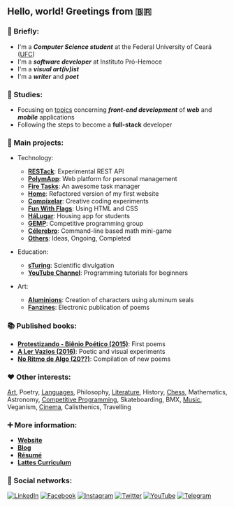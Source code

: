 ## Hello, world! Greetings from 🇧🇷

### 📌 Briefly:

- I'm a ***Computer Science student*** at the Federal University of Ceará ([UFC](https://github.com/DanielBrito/ufc))
- I'm a ***software developer*** at Instituto Pró-Hemoce
- I'm a ***visual art(iv)ist***
- I'm a ***writer*** and ***poet***

### 🎯 Studies:

- Focusing on [topics](https://github.com/DanielBrito/self-learning) concerning ***front-end development*** of ***web*** and ***mobile*** applications
- Following the steps to become a **full-stack** developer

### 🚀 Main projects:

- Technology:
  - **[RESTack](https://github.com/DanielBrito/restack-api)**: Experimental REST API
  - **[PolymApp](https://github.com/DanielBrito/polymapp)**: Web platform for personal management
  - **[Fire Tasks](https://github.com/DanielBrito/fire-tasks)**: An awesome task manager
  - **[Home](https://github.com/DanielBrito/home)**: Refactored version of my first website
  - **[Compixelar](https://github.com/DanielBrito/creative-coding-experiments)**: Creative coding experiments
  - **[Fun With Flags](https://github.com/DanielBrito/fun-with-flags)**: Using HTML and CSS
  - **[HáLugar](https://github.com/HaLugar)**: Housing app for students
  - **[GEMP](https://github.com/GEMP-UFC-Crateus)**: Competitive programming group
  - **[Célerebro](https://github.com/DanielBrito/celerebro)**: Command-line based math mini-game
  - **[Others](https://github.com/DanielBrito?tab=projects)**: Ideas, Ongoing, Completed
  
- Education:
  - **[sTuring](https://github.com/DanielBrito/sturing)**: Scientific divulgation
  - **[YouTube Channel](https://www.youtube.com/user/59336197)**: Programming tutorials for beginners

- Art:
  - **[Aluminions](https://www.instagram.com/aluminions.13/)**: Creation of characters using aluminum seals
  - **[Fanzines](https://issuu.com/daniel.brito)**: Electronic publication of poems

### 📚 Published books:

- **[Protestizando - Biênio Poético (2015)](https://danielbrito.github.io/livros/#protestizando)**: First poems
- **[A Ler Vazios (2016)](https://danielbrito.github.io/livros/#a-ler-vazios)**: Poetic and visual experiments
- **[No Ritmo de Algo (20??)](https://github.com/DanielBrito/no-ritmo-de-algo)**: Compilation of new poems

### ❤️ Other interests:

[Art](https://github.com/DanielBrito/generative-design), Poetry, [Languages](https://duome.eu/DanBrito41), Philosophy, [Literature](https://www.skoob.com.br/usuario/1021319-dan), History, [Chess](https://lichess.org/@/danielbrito41), Mathematics, Astronomy, [Competitive Programming](https://github.com/DanielBrito/competitive-programming), Skateboarding, BMX, [Music](https://open.spotify.com/user/xb93kruabsjskn5chjqo127ep), Veganism, [Cinema](https://filmow.com/usuario/daniel_brito/), Calisthenics, Travelling

### :heavy_plus_sign: More information:

- **[Website](https://danielbrito.github.io/)**
- **[Blog](http://daniel-brito.blogspot.com.br/)**
- **[Résumé](https://drive.google.com/file/d/1bOFjCfhoyabvcZ7LXf5T3EtY9h6umsaR/view)**
- **[Lattes Curriculum](http://buscatextual.cnpq.br/buscatextual/visualizacv.do?id=K2184225D8)**

### 👥 Social networks:

[![LinkedIn](https://img.shields.io/static/v1?label=&message=LinkedIn%20&color=2867B2&logo=LinkedIn&style=flat-square&logoColor=white)](https://www.linkedin.com/in/daniel-brito)
[![Facebook](https://img.shields.io/static/v1?label=&message=Facebook%20&color=0078FF&logo=Facebook&style=flat-square&logoColor=white)](https://www.facebook.com/daniel.brito.jumper)
[![Instagram](https://img.shields.io/static/v1?label=&message=Instagram%20&color=ff69b4&logo=Instagram&style=flat-square&logoColor=white)](https://www.instagram.com/danielbrito41/)
[![Twitter](https://img.shields.io/static/v1?label=&message=Twitter%20&color=1DA1F2&logo=Twitter&style=flat-square&logoColor=white)](https://twitter.com/danielhbrito)
[![YouTube](https://img.shields.io/static/v1?label=&message=YouTube%20&color=C4302B&logo=YouTube&style=flat-square&logoColor=white)](https://www.youtube.com/channel/UC4y3uq1d7MKDYs1LbI44Vng)
[![Telegram](https://img.shields.io/static/v1?label=&message=Telegram%20&color=0088cc&logo=Telegram&style=flat-square&logoColor=white)](https://t.me/danielhbrito)
